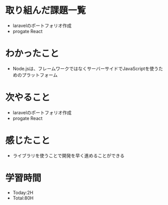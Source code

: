 # 取り組んだ課題一覧
- laravelのポートフォリオ作成
- progate React
# わかったこと
- Node.jsは、フレームワークではなくサーバーサイドでJavaScriptを使うためのプラットフォーム
# 次やること
- laravelのポートフォリオ作成
- progate React
# 感じたこと
- ライブラリを使うことで開発を早く進めることができる
# 学習時間
- Today:2H
- Total:80H
